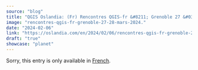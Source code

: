 ```yaml
---
source: "blog"
title: "QGIS Oslandia: (Fr) Rencontres QGIS-fr &#8211; Grenoble 27 &#038; 28 mars 2024"
image: "rencontres-qgis-fr-grenoble-27-28-mars-2024."
date: "2024-02-06"
link: "https://oslandia.com/en/2024/02/06/rencontres-qgis-fr-grenoble-27-28-mars-2024/"
draft: "true"
showcase: "planet"
---
```


<p class="qtranxs-available-languages-message qtranxs-available-languages-message-en">Sorry, this entry is only available in <a href="http://oslandia.com/fr/tag/qgis-en/feed/atom/" class="qtranxs-available-language-link qtranxs-available-language-link-fr" title="Fr">French</a>.</p>
